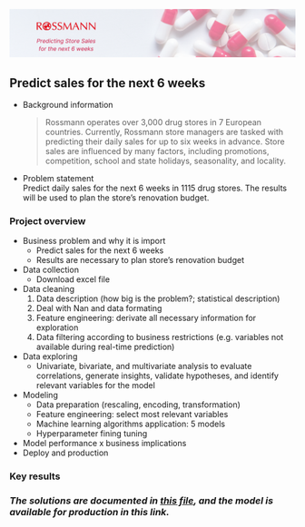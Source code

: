 ![Banner](banner.png)

## Predict sales for the next 6 weeks

- Background information
    > Rossmann operates over 3,000 drug stores in 7 European countries. Currently, Rossmann store managers are tasked with predicting their daily sales for up to six weeks in advance. Store sales are influenced by many factors, including promotions, competition, school and state holidays, seasonality, and locality. 
    
- Problem statement  
    Predict daily sales for the next 6 weeks in 1115 drug stores. 
    The results will be used to plan the store’s renovation budget.

### Project overview

- Business problem and why it is import
    - Predict sales for the next 6 weeks
    - Results are necessary to plan store’s renovation budget
- Data collection
    - Download excel file
- Data cleaning
    1. Data description (how big is the problem?; statistical description)
    2. Deal with Nan and data formating
    3. Feature engineering: derivate all necessary information for exploration
    4. Data filtering according to business restrictions (e.g. variables not available during real-time prediction)
- Data exploring
    - Univariate, bivariate, and multivariate analysis to evaluate correlations, generate insights, validate hypotheses, and identify relevant variables for the model
- Modeling
    - Data preparation (rescaling, encoding, transformation)
    - Feature engineering: select most relevant variables 
    - Machine learning algorithms application: 5 models
    - Hyperparameter fining tuning
- Model performance x business implications
- Deploy and production
  
   
### Key results


### *The solutions are documented in [this file](https://github.com/mfdanieli/rossmann/blob/main/Project_documentation_v1.pdf), and the model is available for production in this link.*

